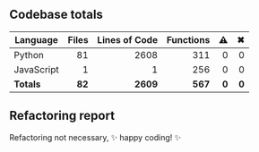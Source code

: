 ## Codebase totals
| **Language** | **Files** | **Lines of Code** | **Functions** | ⚠ | ✖ |
| --- | ---: | ---: | ---: | ---: | ---: |
| Python | 81 | 2608 | 311 | 0 | 0 |
| JavaScript | 1 | 1 | 256 | 0 | 0 |
| **Totals** | **82** | **2609** | **567** | **0** | **0** |

## Refactoring report
Refactoring not necessary, ✨ happy coding! ✨

